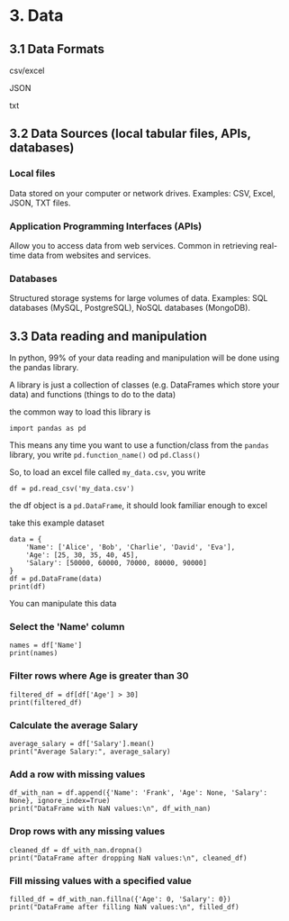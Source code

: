 # 3. Data

## 3.1 Data Formats

csv/excel

JSON

txt

## 3.2 Data Sources (local tabular files, APIs, databases)


### Local files

Data stored on your computer or network drives.
Examples: CSV, Excel, JSON, TXT files.

### Application Programming Interfaces (APIs) 

Allow you to access data from web services.
Common in retrieving real-time data from websites and services.


### Databases

Structured storage systems for large volumes of data.
Examples: SQL databases (MySQL, PostgreSQL), NoSQL databases (MongoDB).

## 3.3 Data reading and manipulation 

In python, 99% of your data reading and manipulation will be done using the pandas library.

A library is just a collection of classes (e.g. DataFrames which store your data) and functions (things to do to the data)

the common way to load this library is

```
import pandas as pd
```

This means any time you want to use a function/class from the `pandas` library, you write `pd.function_name()` od `pd.Class()`

So, to load an excel file called `my_data.csv`, you write

```
df = pd.read_csv('my_data.csv')
```

the df object is a `pd.DataFrame`, it should look familiar enough to excel

take this example dataset

```
data = {
    'Name': ['Alice', 'Bob', 'Charlie', 'David', 'Eva'],
    'Age': [25, 30, 35, 40, 45],
    'Salary': [50000, 60000, 70000, 80000, 90000]
}
df = pd.DataFrame(data)
print(df)
```

You can manipulate this data

### Select the 'Name' column
```
names = df['Name']
print(names)
```

### Filter rows where Age is greater than 30
```
filtered_df = df[df['Age'] > 30]
print(filtered_df)
```

### Calculate the average Salary
```
average_salary = df['Salary'].mean()
print("Average Salary:", average_salary)
```

### Add a row with missing values
```
df_with_nan = df.append({'Name': 'Frank', 'Age': None, 'Salary': None}, ignore_index=True)
print("DataFrame with NaN values:\n", df_with_nan)
```

### Drop rows with any missing values
```
cleaned_df = df_with_nan.dropna()
print("DataFrame after dropping NaN values:\n", cleaned_df)
```

### Fill missing values with a specified value
```
filled_df = df_with_nan.fillna({'Age': 0, 'Salary': 0})
print("DataFrame after filling NaN values:\n", filled_df)
```